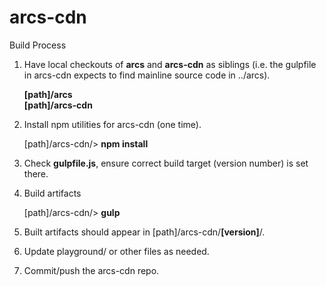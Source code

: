 # arcs-cdn

Build Process

1. Have local checkouts of **arcs** and **arcs-cdn** as siblings (i.e. the gulpfile in arcs-cdn expects to find mainline source code in ../arcs).

	**[path]/arcs  
	[path]/arcs-cdn**

2. Install npm utilities for arcs-cdn (one time).

	[path]/arcs-cdn/> **npm install**

3. Check **gulpfile.js**, ensure correct build target (version number) is set there.

4. Build artifacts  

	[path]/arcs-cdn/> **gulp**

5. Built artifacts should appear in [path]/arcs-cdn/**[version]**/.

6. Update playground/ or other files as needed.

7. Commit/push the arcs-cdn repo.

